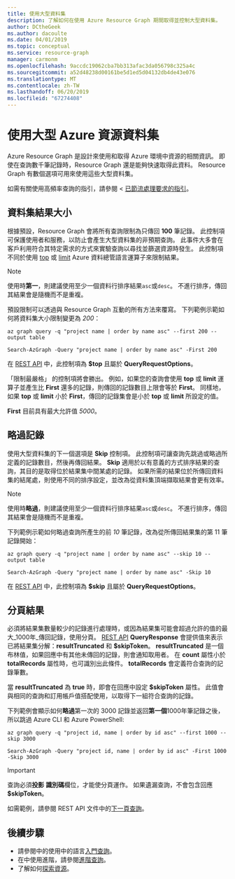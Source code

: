 ```yaml
---
title: 使用大型資料集
description: 了解如何在使用 Azure Resource Graph 期間取得並控制大型資料集。
author: DCtheGeek
ms.author: dacoulte
ms.date: 04/01/2019
ms.topic: conceptual
ms.service: resource-graph
manager: carmonm
ms.openlocfilehash: 9accdc19062cba7bb313afac3da056798c325a4c
ms.sourcegitcommit: a52d48238d00161be5d1ed5d04132db4de43e076
ms.translationtype: MT
ms.contentlocale: zh-TW
ms.lasthandoff: 06/20/2019
ms.locfileid: "67274408"
---
```

# <a name="working-with-large-azure-resource-data-sets"></a>使用大型 Azure 資源資料集

Azure Resource Graph 是設計來使用和取得 Azure 環境中資源的相關資訊。 即使在查詢數千筆記錄時，Resource Graph 還是能夠快速取得此資料。 Resource Graph 有數個選項可用來使用這些大型資料集。

如需有關使用高頻率查詢的指引，請參閱 <<c0> [ 已節流處理要求的指引](./guidance-for-throttled-requests.md)。

## <a name="data-set-result-size"></a>資料集結果大小

根據預設，Resource Graph 會將所有查詢限制為只傳回 **100** 筆記錄。 此控制項可保護使用者和服務，以防止會產生大型資料集的非預期查詢。 此事件大多會在客戶利用符合其特定需求的方式來實驗查詢以尋找並篩選資源時發生。 此控制項不同於使用 [top](/azure/kusto/query/topoperator) 或 [limit](/azure/kusto/query/limitoperator) Azure 資料總管語言運算子來限制結果。

> [!NOTE]
> 使用時**第一**，則建議使用至少一個資料行排序結果`asc`或`desc`。 不進行排序，傳回其結果會是隨機而不是重複。

預設限制可以透過與 Resource Graph 互動的所有方法來覆寫。 下列範例示範如何將資料集大小限制變更為 _200_：

```azurecli-interactive
az graph query -q "project name | order by name asc" --first 200 --output table
```

```azurepowershell-interactive
Search-AzGraph -Query "project name | order by name asc" -First 200
```

在 [REST API](/rest/api/azureresourcegraph/resources/resources) 中，此控制項為 **$top** 且屬於 **QueryRequestOptions**。

「限制最嚴格」  的控制項將會勝出。 例如，如果您的查詢會使用 **top** 或 **limit** 運算子並產生比 **First** 還多的記錄，則傳回的記錄數目上限會等於 **First**。 同樣地，如果 **top** 或 **limit** 小於 **First**，傳回的記錄集會是小於 **top** 或 **limit** 所設定的值。

**First** 目前具有最大允許值 _5000_。

## <a name="skipping-records"></a>略過記錄

使用大型資料集的下一個選項是 **Skip** 控制項。 此控制項可讓查詢先跳過或略過所定義的記錄數目，然後再傳回結果。 **Skip** 適用於以有意義的方式排序結果的查詢，其目的是取得位於結果集中間某處的記錄。 如果所需的結果位於所傳回資料集的結尾處，則使用不同的排序設定，並改為從資料集頂端擷取結果會更有效率。

> [!NOTE]
> 使用時**略過**，則建議使用至少一個資料行排序結果`asc`或`desc`。 不進行排序，傳回其結果會是隨機而不是重複。

下列範例示範如何略過查詢所產生的前 _10_ 筆記錄，改為從所傳回結果集的第 11 筆記錄開始：

```azurecli-interactive
az graph query -q "project name | order by name asc" --skip 10 --output table
```

```azurepowershell-interactive
Search-AzGraph -Query "project name | order by name asc" -Skip 10
```

在 [REST API](/rest/api/azureresourcegraph/resources/resources) 中，此控制項為 **$skip** 且屬於 **QueryRequestOptions**。

## <a name="paging-results"></a>分頁結果

必須將結果集數量較少的記錄進行處理時，或因為結果集可能會超過允許的值的最大_1000年_傳回記錄，使用分頁。 [REST API](/rest/api/azureresourcegraph/resources/resources) **QueryResponse** 會提供值來表示已將結果集分解：**resultTruncated** 和 **$skipToken**。
**resultTruncated** 是一個布林值，如果回應中有其他未傳回的記錄，則會通知取用者。 在 **count** 屬性小於 **totalRecords** 屬性時，也可識別出此條件。 **totalRecords** 會定義符合查詢的記錄筆數。

當 **resultTruncated** 為 **true** 時，即會在回應中設定 **$skipToken** 屬性。 此值會與相同的查詢和訂用帳戶值搭配使用，以取得下一組符合查詢的記錄。

下列範例會顯示如何**略過**第一次的 3000 記錄並返回**第一個**1000年筆記錄之後，所以跳過 Azure CLI 和 Azure PowerShell:

```azurecli-interactive
az graph query -q "project id, name | order by id asc" --first 1000 --skip 3000
```

```azurepowershell-interactive
Search-AzGraph -Query "project id, name | order by id asc" -First 1000 -Skip 3000
```

> [!IMPORTANT]
> 查詢必須**投影** **識別碼**欄位，才能使分頁運作。 如果遺漏查詢，不會包含回應 **$skipToken**。

如需範例，請參閱 REST API 文件中的[下一頁查詢](/rest/api/azureresourcegraph/resources/resources#next_page_query)。

## <a name="next-steps"></a>後續步驟

- 請參閱中的使用中的語言[入門查詢](../samples/starter.md)。
- 在中使用進階，請參閱[進階查詢](../samples/advanced.md)。
- 了解如何[探索資源](explore-resources.md)。